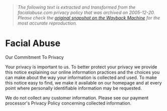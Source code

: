 > *The following text is extracted and transformed from the facialabuse.com privacy policy that was archived on 2005-12-20. Please check the [original snapshot on the Wayback Machine](https://web.archive.org/web/20051220184435id_/http%3A//www.facialabuse.com/privacy.htm) for the most accurate reproduction.*

# Facial Abuse

Our Commitment To Privacy 

Your privacy is important to us. To better protect your privacy we provide this notice explaining our online information practices and the choices you can make about the way your information is collected and used. To make this notice easy to find, we make it available on our homepage and at every point where personally identifiable information may be requested. 

We do not collect any customer information. Please see our payment processor's Privacy Policy concerning collected information. 

